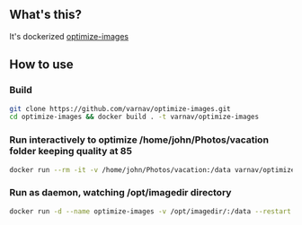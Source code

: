## What's this?

It's dockerized [optimize-images](https://github.com/victordomingos/optimize-images/)

## How to use

### Build

```sh
git clone https://github.com/varnav/optimize-images.git
cd optimize-images && docker build . -t varnav/optimize-images
```

### Run interactively to optimize /home/john/Photos/vacation folder keeping quality at 85

```sh
docker run --rm -it -v /home/john/Photos/vacation:/data varnav/optimize-images -q 85 --keep-exif /data
```

### Run as daemon, watching /opt/imagedir directory

```sh
docker run -d --name optimize-images -v /opt/imagedir/:/data --restart unless-stopped --security-opt no-new-privileges  varnav/optimize-images --watch-directory /data
```